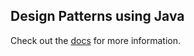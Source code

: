## Design Patterns using Java

Check out the [docs](https://github.com/dnjscksdn98/design-patterns/tree/master/docs) for more information.
